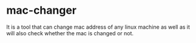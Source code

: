 # mac-changer
It is a tool that can change mac address of any  linux machine as well as it will also check whether the mac is changed or not.

